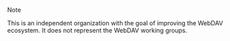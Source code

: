 > [!NOTE]
> This is an independent organization with the goal of improving the WebDAV ecosystem.
> It does not represent the WebDAV working groups.
